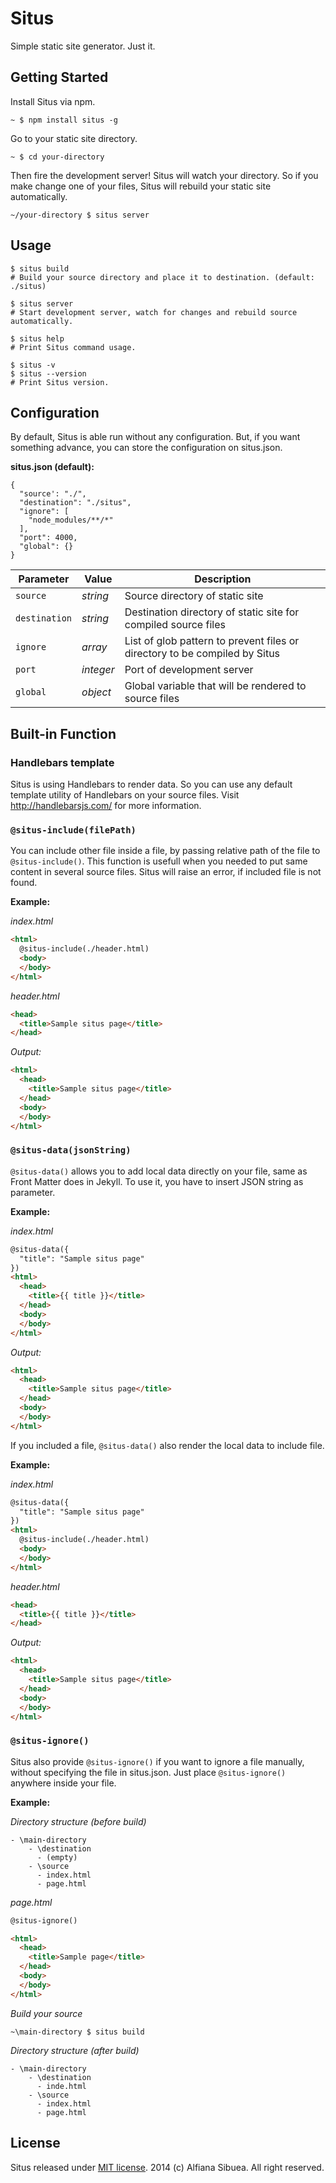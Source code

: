 # Situs

Simple static site generator. Just it.

## Getting Started

Install Situs via npm.

```
~ $ npm install situs -g 
```

Go to your static site directory.

```
~ $ cd your-directory
```

Then fire the development server! Situs will watch your directory. So if you make change one of your files, Situs will rebuild your static site automatically.

```
~/your-directory $ situs server
```


## Usage

```
$ situs build
# Build your source directory and place it to destination. (default: ./situs)

$ situs server
# Start development server, watch for changes and rebuild source automatically.

$ situs help
# Print Situs command usage.

$ situs -v
$ situs --version
# Print Situs version.
```

## Configuration

By default, Situs is able run without any configuration. But, if you want something advance, you can store the configuration on situs.json.

__situs.json (default):__

```
{
  "source': "./",
  "destination": "./situs",
  "ignore": [
    "node_modules/**/*"
  ],
  "port": 4000,
  "global": {}
}
```

| Parameter     | Value     | Description                                                                |
|---------------|-----------|----------------------------------------------------------------------------|
| `source`      | _string_  | Source directory of static site                                            |
| `destination` | _string_  | Destination directory of static site for compiled source files             |
| `ignore`      | _array_   | List of glob pattern to prevent files or directory to be compiled by Situs |
| `port`        | _integer_ | Port of development server                                                 |
| `global`      | _object_  | Global variable that will be rendered to source files                      |

## Built-in Function

### Handlebars template

Situs is using Handlebars to render data. So you can use any default template utility of Handlebars on your source files. Visit http://handlebarsjs.com/ for more information.

### `@situs-include(filePath)`

You can include other file inside a file, by passing relative path of the file to `@situs-include()`. This function is usefull when you needed to put same content in several source files. Situs will raise an error, if included file is not found.

__Example:__

_index.html_

```html
<html>
  @situs-include(./header.html)
  <body>
  </body>
</html>
```

_header.html_

```html
<head>
  <title>Sample situs page</title>
</head>
```

_Output:_

```html
<html>
  <head>
    <title>Sample situs page</title>
  </head>
  <body>
  </body>
</html>
```

### `@situs-data(jsonString)`

`@situs-data()` allows you to add local data directly on your file, same as Front Matter does in Jekyll. To use it, you have to insert JSON string as parameter.

__Example:__

_index.html_

```html
@situs-data({
  "title": "Sample situs page"
})
<html>
  <head>
    <title>{{ title }}</title>
  </head>
  <body>
  </body>
</html>
```
_Output:_

```html
<html>
  <head>
    <title>Sample situs page</title>
  </head>
  <body>
  </body>
</html>
```

If you included a file, `@situs-data()` also render the local data to include file.

__Example:__

_index.html_

```html
@situs-data({
  "title": "Sample situs page"
})
<html>
  @situs-include(./header.html)
  <body>
  </body>
</html>
```

_header.html_

```html
<head>
  <title>{{ title }}</title>
</head>
```

_Output:_

```html
<html>
  <head>
    <title>Sample situs page</title>
  </head>
  <body>
  </body>
</html>
```

### `@situs-ignore()`

Situs also provide `@situs-ignore()` if you want to ignore a file manually, without specifying the file in situs.json. Just place `@situs-ignore()` anywhere inside your file.

__Example:__

_Directory structure (before build)_

```
- \main-directory
    - \destination
      - (empty)
    - \source
      - index.html
      - page.html
```

_page.html_

```html
@situs-ignore()

<html>
  <head>
    <title>Sample page</title>
  </head>
  <body>
  </body>
</html>
```

_Build your source_

```
~\main-directory $ situs build
```

_Directory structure (after build)_

```
- \main-directory
    - \destination
      - inde.html
    - \source
      - index.html
      - page.html
```

## License

Situs released under [MIT license](https://github.com/fians/situs/blob/master/LICENSE). 2014 (c) Alfiana Sibuea. All right reserved.
